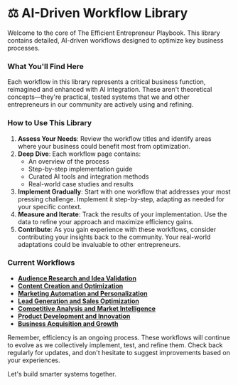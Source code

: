 # ⚖️ AI-Driven Workflow Library

Welcome to the core of The Efficient Entrepreneur Playbook. This library contains detailed, AI-driven workflows designed to optimize key business processes.

### What You'll Find Here

Each workflow in this library represents a critical business function, reimagined and enhanced with AI integration. These aren't theoretical concepts—they're practical, tested systems that we and other entrepreneurs in our community are actively using and refining.

### How to Use This Library

1. **Assess Your Needs**: Review the workflow titles and identify areas where your business could benefit most from optimization.
2. **Deep Dive**: Each workflow page contains:
   * An overview of the process
   * Step-by-step implementation guide
   * Curated AI tools and integration methods
   * Real-world case studies and results
3. **Implement Gradually**: Start with one workflow that addresses your most pressing challenge. Implement it step-by-step, adapting as needed for your specific context.
4. **Measure and Iterate**: Track the results of your implementation. Use the data to refine your approach and maximize efficiency gains.
5. **Contribute**: As you gain experience with these workflows, consider contributing your insights back to the community. Your real-world adaptations could be invaluable to other entrepreneurs.

### Current Workflows

* [**Audience Research and Idea Validation**](audience-research-and-idea-validation.md)
* [**Content Creation and Optimization**](content-creation-and-optimization.md)
* [**Marketing Automation and Personalization**](marketing-automation-and-personalization.md)
* [**Lead Generation and Sales Optimization**](lead-generation-and-sales-optimization.md)
* [**Competitive Analysis and Market Intelligence**](../bonus-section-15-exclusive-ai-prompts-for-newsletter-subscribers/competitive-analysis-framework.md)
* [**Product Development and Innovation**](product-development-and-innovation.md)
* [**Business Acquisition and Growth**](business-acquisition-and-growth.md)

Remember, efficiency is an ongoing process. These workflows will continue to evolve as we collectively implement, test, and refine them. Check back regularly for updates, and don't hesitate to suggest improvements based on your experiences.

Let's build smarter systems together.
